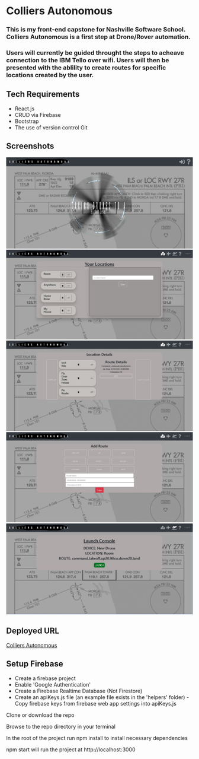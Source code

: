 # Colliers Autonomous
### This is my front-end capstone for Nashville Software School.  Colliers Autonomous is a first step at Drone/Rover automation. 

### Users will currently be guided throught the steps to acheave connection to the IBM Tello over wifi.  Users will then be presented with the ablility to create routes for specific locations created by the user.  

## Tech Requirements
  - React.js
  - CRUD via Firebase
  - Bootstrap
  - The use of version control Git
  
## Screenshots
  
 ![Landing](https://github.com/ke4tri/ColliersAutonomous/blob/master/CALand.JPG?raw=true)
 ![Landing](https://github.com/ke4tri/ColliersAutonomous/blob/master/CALocations.JPG?raw=true)
 ![Landing](https://github.com/ke4tri/ColliersAutonomous/blob/master/CALocationsDetails.JPG?raw=true)
 ![Landing](https://github.com/ke4tri/ColliersAutonomous/blob/master/CAAddRoute.JPG?raw=true)
 ![Landing](https://github.com/ke4tri/ColliersAutonomous/blob/master/CALaunchConsole.JPG?raw=true)
 
  
## Deployed URL
[Colliers Autonomous](https://capstone-44b2b.firebaseapp.com/auth)

## Setup Firebase
  - Create a firebase project
  - Enable 'Google Authentication'
  - Create a Firebase Realtime Database (Not Firestore)
  - Create an apiKeys.js file (an example file exists in the 'helpers' folder) -Copy firebase keys from firebase web app settings into apiKeys.js

Clone or download the repo

Browse to the repo directory in your terminal

In the root of the project run npm install to install necessary dependencies

npm start will run the project at http://localhost:3000
